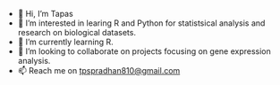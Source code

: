 - 👋 Hi, I’m Tapas
- 👀 I’m interested in learing R and Python for statistsical analysis and research on biological datasets.
- 🌱 I’m currently learning R.
- 💞️ I’m looking to collaborate on projects focusing on gene expression analysis.
- 📫 Reach me on tpspradhan810@gmail.com

<!---
tapasbt17/tapasbt17 is a ✨ special ✨ repository because its `README.md` (this file) appears on your GitHub profile.
You can click the Preview link to take a look at your changes.
--->
